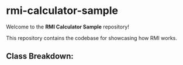 # rmi-calculator-sample

Welcome to the **RMI Calculator Sample** repository!

This repository contains the codebase for showcasing how RMI works.

## Class Breakdown:

